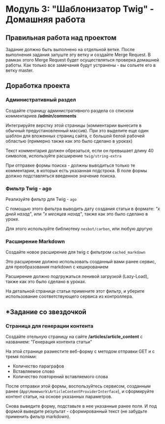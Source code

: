 # Модуль 3: "Шаблонизатор Twig" - Домашняя работа


## Правильная работа над проектом

Задание должно быть выполнено на отдельной ветке. После выполнения задания запуште эту ветку и создайте Merge Request. В рамках этого Merge Request будет осуществляться проверка домашней работы. Как только все замечания будут устранены - вы сольете его в ветку master.


## Доработка проекта

### Административный раздел
Создайте страницу административного раздела со списком комментариев **/admin/comments**

Интегрируйте верстку этой страницы (комментарии вынесите в обычный предустановленный массив). При это выделите еще один шаблон для вложенных страниц сайта, с большой белой рабочей областью (примерно также как это было сделано в уроках)

Текст комментария должен обрезаться, если он превышает длину 40 символов, используйте расширение `twig/string-extra`

При отправке формы поиска - должны выводиться только те комментарии, в которых есть указанная подстрока. В поле формы должно подставляться введенное значение поиска.

### Фильтр Twig - ago
Реализуйте фильтр для Twig - `ago` 

С помощью этого фильтра выводить дату создания статьи в формате: *"x дней назад"*, или *"x месяцев назад"*, также как это было сделано в уроке.

Для этого используйте библиотеку `nesbot/carbon`, или любую другую


### Расширение Markdown
Создайте новое расширение для twig с фильтром `cached_markdown`

Это расширение должно использовать созданный вами ранее сервис, для преобразования markdown с кешированием

Расширение должно подгружаться ленивой загрузкой (Lazy-Load), также как это было сделано в уроках.

На детальной странице статьи примените этот фильтр, и уберите использование соответствующего сервиса из контроллера.

## *Задание со звездочкой

### Страница для генерации контента
Создайте отельную страницу на сайте **/articles/article_content** с названием: "Генерация контента статьи"

На этой странице разместите веб-форму с методом отправки GET и с тремя полями:
- Количество параграфов
- Вставляемое слово
- Количество повторений вставляемого слова

После отправки этой формы, воспользуйтесь сервисом, созданным ранее (`App\Homework\ArticleContentProviderInterface`), и сформируйте контент статьи, на основе указанных параметров.

Снова выведите форму, подставьте в нее указанные ранее поля. И под формой выведите результат - сформированный текст (не забудьте применить фильтр markdown).
